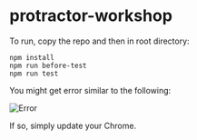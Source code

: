# protractor-workshop

To run, copy the repo and then in root directory:
``` 
npm install
npm run before-test
npm run test
```

You might get error similar to the following:

![Error](https://i.imgur.com/i56EvWQ.png)

If so, simply update your Chrome.
